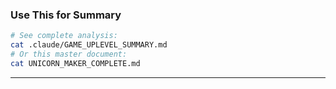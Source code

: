 ### Use This for Summary

```bash
# See complete analysis:
cat .claude/GAME_UPLEVEL_SUMMARY.md
# Or this master document:
cat UNICORN_MAKER_COMPLETE.md
```

---
